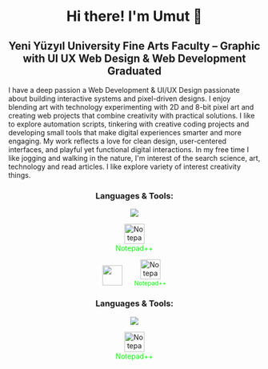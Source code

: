 <h1 align="center">Hi there! I'm Umut 👋</h1>


<h2 align="center">
Yeni Yüzyıl University Fine Arts Faculty – Graphic with UI UX Web Design & Web Development Graduated
</h2>



I have a deep passion a Web Development & UI/UX Design passionate about building interactive systems and pixel-driven designs. I enjoy blending art with technology experimenting with 2D and 8-bit pixel art and creating web projects that combine creativity with practical solutions. I like to explore automation scripts, tinkering with creative coding projects and developing small tools that make digital experiences smarter and more engaging. My work reflects a love for clean design, user-centered interfaces, and playful yet functional digital interactions. In my free time I like jogging and walking in the nature, I'm interest of the search science, art, technology and read articles. I like explore variety of interest creativity things.








<h3 align="center">Languages & Tools:</h3>

<p align="center">
  <a href="#"><img src="https://skillicons.dev/icons?i=html,css,javascript,flask,python,cs,unity,wordpress,sqlite,sublime" /></a>
  
   <p align="center">
    <img src="https://cdn.jsdelivr.net/npm/simple-icons@v9/icons/notepadplusplus.svg" alt="Notepad++" width="40" height="40" />
    <br/>
    <span style="color:#00FF00;">Notepad++</span>
  </p>
</p>












<p align="center">
  <!-- Diğer ikonlar -->
  <img src="https://skillicons.dev/icons?i=html,css,javascript,flask,python,cs,unity,wordpress,sqlite,sublime" width="40" height="40" style="margin:0 10px;" />

  <!-- Notepad++ ikonu ve yazısı -->
  <span style="display:inline-block; text-align:center; margin:0 10px;">
    <img src="https://cdn.jsdelivr.net/npm/simple-icons@v9/icons/notepadplusplus.svg" alt="Notepad++" width="40" height="40"/>
    <br>
    <span style="color:#00FF00; font-size:12px;">Notepad++</span>
  </span>
</p>







<h3 align="center">Languages & Tools:</h3>

<p align="center">
  <a href="#"><img src="https://skillicons.dev/icons?i=html,css,javascript,flask,python,cs,unity,wordpress,sqlite,sublime" /></a>
  
  <p align="center">
    <img src="https://cdn.jsdelivr.net/npm/simple-icons@v9/icons/notepadplusplus.svg" alt="Notepad++" width="40" height="40"/>
    <br/>
    <span style="color:#00FF00;">Notepad++</span>
  </p>
</p>



